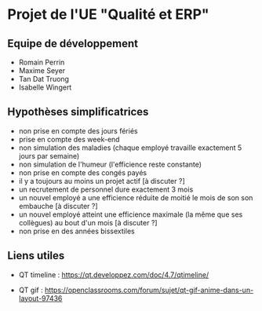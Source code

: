 # Projet de l'UE "Qualité et ERP"

## Equipe de développement

- Romain Perrin
- Maxime Seyer
- Tan Dat Truong
- Isabelle Wingert

## Hypothèses simplificatrices

- non prise en compte des jours fériés
- prise en compte des week-end
- non simulation des maladies (chaque employé travaille exactement 5 jours par semaine)
- non simulation de l'humeur (l'efficience reste constante)
- non prise en compte des congés payés
- il y a toujours au moins un projet actif [à discuter ?]
- un recrutement de personnel dure exactement 3 mois
- un nouvel employé a une efficience réduite de moitié le mois de son son embauche [à discuter ?]
- un nouvel employé atteint une efficience maximale (la même que ses collègues) au bout d'un mois [à discuter ?]
- non prise en des années bissextiles

## Liens utiles

- QT timeline : https://qt.developpez.com/doc/4.7/qtimeline/

- QT gif : https://openclassrooms.com/forum/sujet/qt-gif-anime-dans-un-layout-97436
